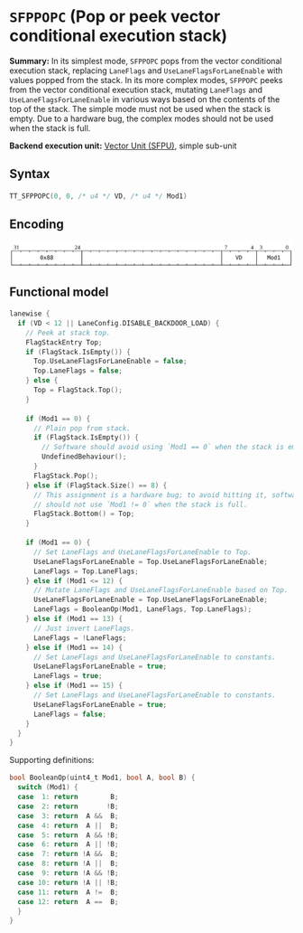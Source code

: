 # `SFPPOPC` (Pop or peek vector conditional execution stack)

**Summary:** In its simplest mode, `SFPPOPC` pops from the vector conditional execution stack, replacing `LaneFlags` and `UseLaneFlagsForLaneEnable` with values popped from the stack. In its more complex modes, `SFPPOPC` peeks from the vector conditional execution stack, mutating `LaneFlags` and `UseLaneFlagsForLaneEnable` in various ways based on the contents of the top of the stack. The simple mode must not be used when the stack is empty. Due to a hardware bug, the complex modes should not be used when the stack is full.

**Backend execution unit:** [Vector Unit (SFPU)](VectorUnit.md), simple sub-unit

## Syntax

```c
TT_SFPPOPC(0, 0, /* u4 */ VD, /* u4 */ Mod1)
```

## Encoding

![](../../../Diagrams/Out/Bits32_SFPPOPC.svg)

## Functional model

```c
lanewise {
  if (VD < 12 || LaneConfig.DISABLE_BACKDOOR_LOAD) {
    // Peek at stack top.
    FlagStackEntry Top;
    if (FlagStack.IsEmpty()) {
      Top.UseLaneFlagsForLaneEnable = false;
      Top.LaneFlags = false;
    } else {
      Top = FlagStack.Top();
    }

    if (Mod1 == 0) {
      // Plain pop from stack.
      if (FlagStack.IsEmpty()) {
        // Software should avoid using `Mod1 == 0` when the stack is emnpty.
        UndefinedBehaviour();
      }
      FlagStack.Pop();
    } else if (FlagStack.Size() == 8) {
      // This assignment is a hardware bug; to avoid hitting it, software
      // should not use `Mod1 != 0` when the stack is full.
      FlagStack.Bottom() = Top;
    }

    if (Mod1 == 0) {
      // Set LaneFlags and UseLaneFlagsForLaneEnable to Top.
      UseLaneFlagsForLaneEnable = Top.UseLaneFlagsForLaneEnable;
      LaneFlags = Top.LaneFlags;
    } else if (Mod1 <= 12) {
      // Mutate LaneFlags and UseLaneFlagsForLaneEnable based on Top.
      UseLaneFlagsForLaneEnable = Top.UseLaneFlagsForLaneEnable;
      LaneFlags = BooleanOp(Mod1, LaneFlags, Top.LaneFlags);
    } else if (Mod1 == 13) {
      // Just invert LaneFlags.
      LaneFlags = !LaneFlags;
    } else if (Mod1 == 14) {
      // Set LaneFlags and UseLaneFlagsForLaneEnable to constants.
      UseLaneFlagsForLaneEnable = true;
      LaneFlags = true;
    } else if (Mod1 == 15) {
      // Set LaneFlags and UseLaneFlagsForLaneEnable to constants.
      UseLaneFlagsForLaneEnable = true;
      LaneFlags = false;
    }
  }
}
```

Supporting definitions:
```c
bool BooleanOp(uint4_t Mod1, bool A, bool B) {
  switch (Mod1) {
  case  1: return        B;
  case  2: return       !B;
  case  3: return  A &&  B;
  case  4: return  A ||  B;
  case  5: return  A && !B;
  case  6: return  A || !B;
  case  7: return !A &&  B;
  case  8: return !A ||  B;
  case  9: return !A && !B;
  case 10: return !A || !B;
  case 11: return  A !=  B;
  case 12: return  A ==  B;
  }
}
```
